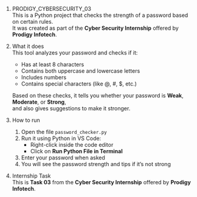 1. PRODIGY_CYBERSECURITY_03  
   This is a Python project that checks the strength of a password based on certain rules.  
   It was created as part of the **Cyber Security Internship** offered by **Prodigy Infotech**.

2. What it does  
   This tool analyzes your password and checks if it:
   - Has at least 8 characters  
   - Contains both uppercase and lowercase letters  
   - Includes numbers  
   - Contains special characters (like @, #, $, etc.)

   Based on these checks, it tells you whether your password is **Weak**, **Moderate**, or **Strong**,  
   and also gives suggestions to make it stronger.

3. How to run  
   1. Open the file `password_checker.py`  
   2. Run it using Python in VS Code:  
      - Right-click inside the code editor  
      - Click on **Run Python File in Terminal**  
   3. Enter your password when asked  
   4. You will see the password strength and tips if it’s not strong

4. Internship Task  
   This is **Task 03** from the **Cyber Security Internship** offered by **Prodigy Infotech**.
